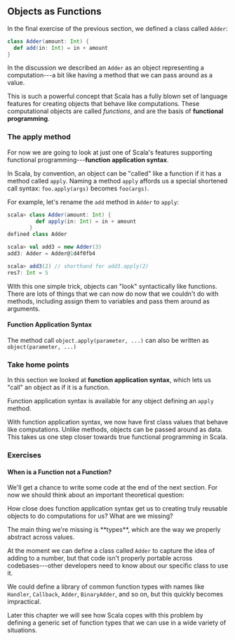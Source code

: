 ## Objects as Functions

In the final exercise of the previous section, we defined a class called `Adder`:

~~~ scala
class Adder(amount: Int) {
  def add(in: Int) = in + amount
}
~~~

In the discussion we described an `Adder` as an object representing a computation---a bit like having a method that we can pass around as a value.

This is such a powerful concept that Scala has a fully blown set of language features for creating objects that behave like computations. These computational objects are called *functions*, and are the basis of **functional programming**.

### The apply method

For now we are going to look at just one of Scala's features supporting functional programming---**function application syntax**.

In Scala, by convention, an object can be "called" like a function if it has a method called `apply`. Naming a method `apply` affords us a special shortened call syntax: `foo.apply(args)` becomes `foo(args)`.

For example, let's rename the `add` method in `Adder` to `apply`:

~~~ scala
scala> class Adder(amount: Int) {
         def apply(in: Int) = in + amount
       }
defined class Adder

scala> val add3 = new Adder(3)
add3: Adder = Adder@1d4f0fb4

scala> add3(2) // shorthand for add3.apply(2)
res7: Int = 5
~~~

With this one simple trick, objects can "look" syntactically like functions. There are lots of things that we can now do now that we couldn't do with methods, including assign them to variables and pass them around as arguments.

<div class="callout callout-info">

#### Function Application Syntax

The method call `object.apply(parameter, ...)` can also be written as `object(parameter, ...)`

</div>

### Take home points

In this section we looked at **function application syntax**, which lets us "call" an object as if it is a function.

Function application syntax is available for any object defining an `apply` method.

With function application syntax, we now have first class values that behave like computations. Unlike methods, objects can be passed around as data. This takes us one step closer towards true functional programming in Scala.

### Exercises

#### When is a Function not a Function?

We'll get a chance to write some code at the end of the next section. For now we should think about an important theoretical question:

How close does function application syntax get us to creating truly reusable objects to do computations for us? What are we missing?

<div class="solution">
The main thing we're missing is **types**, which are the way we properly abstract across values.

At the moment we can define a class called `Adder` to capture the idea of adding to a number, but that code isn't properly portable across codebases---other developers need to know about our specific class to use it.

We could define a library of common function types with names like `Handler`, `Callback`, `Adder`, `BinaryAdder`, and so on, but this quickly becomes impractical.

Later this chapter we will see how Scala copes with this problem by defining a generic set of function types that we can use in a wide variety of situations.
</div>
